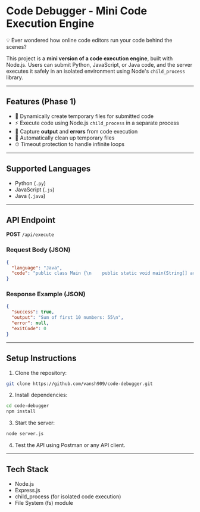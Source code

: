 # Code Debugger - Mini Code Execution Engine

💡 Ever wondered how online code editors run your code behind the scenes?

This project is a **mini version of a code execution engine**, built with Node.js. Users can submit Python, JavaScript, or Java code, and the server executes it safely in an isolated environment using Node's `child_process` library.

---

## Features (Phase 1)

* 📝 Dynamically create temporary files for submitted code
* ⚡ Execute code using Node.js `child_process` in a separate process
* 🔎 Capture **output** and **errors** from code execution
* 🧹 Automatically clean up temporary files
* ⏱ Timeout protection to handle infinite loops

---

## Supported Languages

* Python (`.py`)
* JavaScript (`.js`)
* Java (`.java`)

---

## API Endpoint

**POST** `/api/execute`

### Request Body (JSON)

```json
{
  "language": "Java",
  "code": "public class Main {\n    public static void main(String[] args) {\n        int sum = 0;\n        for (int i = 1; i <= 10; i++) {\n            sum += i;\n        }\n        System.out.println(\"Sum of first 10 numbers: \" + sum);\n    }\n}"
}
```

### Response Example (JSON)

```json
{
  "success": true,
  "output": "Sum of first 10 numbers: 55\n",
  "error": null,
  "exitCode": 0
}
```

---

## Setup Instructions

1. Clone the repository:

```bash
git clone https://github.com/vansh909/code-debugger.git
```

2. Install dependencies:

```bash
cd code-debugger
npm install
```

3. Start the server:

```bash
node server.js
```

4. Test the API using Postman or any API client.

---

## Tech Stack

* Node.js
* Express.js
* child\_process (for isolated code execution)
* File System (fs) module


